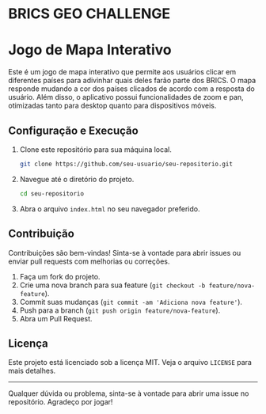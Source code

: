 # BRICS GEO CHALLENGE
 
# Jogo de Mapa Interativo

Este é um jogo de mapa interativo que permite aos usuários clicar em diferentes países para adivinhar quais deles farão parte dos BRICS. O mapa responde mudando a cor dos países clicados de acordo com a resposta do usuário. Além disso, o aplicativo possui funcionalidades de zoom e pan, otimizadas tanto para desktop quanto para dispositivos móveis.

## Configuração e Execução

1. Clone este repositório para sua máquina local.
   ```sh
   git clone https://github.com/seu-usuario/seu-repositorio.git
   ```
2. Navegue até o diretório do projeto.
   ```sh
   cd seu-repositorio
   ```
3. Abra o arquivo `index.html` no seu navegador preferido.

## Contribuição

Contribuições são bem-vindas! Sinta-se à vontade para abrir issues ou enviar pull requests com melhorias ou correções.

1. Faça um fork do projeto.
2. Crie uma nova branch para sua feature (`git checkout -b feature/nova-feature`).
3. Commit suas mudanças (`git commit -am 'Adiciona nova feature'`).
4. Push para a branch (`git push origin feature/nova-feature`).
5. Abra um Pull Request.

## Licença

Este projeto está licenciado sob a licença MIT. Veja o arquivo `LICENSE` para mais detalhes.

---

Qualquer dúvida ou problema, sinta-se à vontade para abrir uma issue no repositório. Agradeço por jogar!
